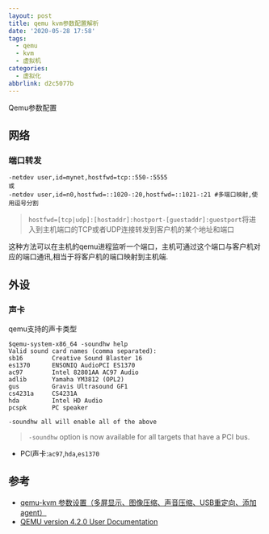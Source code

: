 ```yaml
---
layout: post
title: qemu kvm参数配置解析
date: '2020-05-28 17:58'
tags:
  - qemu
  - kvm
  - 虚拟机
categories:
  - 虚拟化
abbrlink: d2c5077b
---
```


Qemu参数配置

<!--more-->
## 网络

### 端口转发

```
-netdev user,id=mynet,hostfwd=tcp::550-:5555
或
-netdev user,id=n0,hostfwd=::1020-:20,hostfwd=::1021-:21 #多端口映射,使用逗号分割
```
> `hostfwd=[tcp|udp]:[hostaddr]:hostport-[guestaddr]:guestport`将进入到主机端口的TCP或者UDP连接转发到客户机的某个地址和端口

这种方法可以在主机的qemu进程监听一个端口，主机可通过这个端口与客户机对应的端口通讯,相当于将客户机的端口映射到主机端.

## 外设


### 声卡

qemu支持的声卡类型
``` shell
$qemu-system-x86_64 -soundhw help
Valid sound card names (comma separated):
sb16        Creative Sound Blaster 16
es1370      ENSONIQ AudioPCI ES1370
ac97        Intel 82801AA AC97 Audio
adlib       Yamaha YM3812 (OPL2)
gus         Gravis Ultrasound GF1
cs4231a     CS4231A
hda         Intel HD Audio
pcspk       PC speaker

-soundhw all will enable all of the above
```
> `-soundhw` option is now available for all targets that have a PCI bus.

- PCI声卡:`ac97`,`hda`,`es1370`

## 参考

- [qemu-kvm 参数设置（多屏显示、图像压缩、声音压缩、USB重定向、添加agent）](https://blog.csdn.net/wangyezi19930928/article/details/53156057)
- [QEMU version 4.2.0 User Documentation](https://qemu.weilnetz.de/doc/qemu-doc.html)
